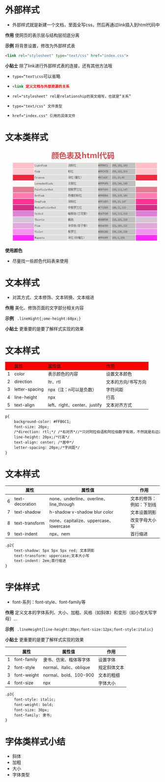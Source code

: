 #  外部样式

- 外部样式就是新建一个文档，里面全写css，然后再通过link插入到html代码中

**作用** 使网页的表示层与结构层彻底分离

**示例** 将背景设置，修改为外部样式表

```html
<link rel="stylesheet" type="text/css" href="index.css">
```

**小贴士** 除了link进行外部样式表的连接，还有其他方法哦

- ```type=“text\css```可以省略

- ```html
  <link 定义文档与外部资源的关系
  ```

- ```html
  rel="stylesheet" rel是relationship的英文缩写，也就是“关系”
  ```

- ```html
  type="text/css" 文件类型
  ```

- ```html
  href="index.css" 引用的具体文件
  ```



# 文本类样式

<img src="../img/Snipaste_2021-01-15_13-57-30.png" widch="500px" hight="500px">

**使用颜色**

- 尽量找一些颜色代码表来使用

# 文本样式

- 对其方式、文本修饰、文本转换、文本缩进

**作用**  美化、修饰页面的文字部分相关内容

**示例**  ``` .lineHight{;ome-height:60px;}```

**小贴士** 更重要的是要了解样式实现的效果

# 文本样式

<table>
    <tr bgcolor="red">
        <td></td>
        <td>属性</td>
        <td>属性值</td>
        <td>作用</td>
    </tr>
    <tr>
        <td>1</td>
        <td>color</td>
        <td>表示颜色的内容</td>
        <td>设置文本颜色</td>
    </tr>
    <tr>
        <td>2</td>
        <td>direction</td>
        <td>ltr、rtl
        <td>文本的方向/书写方向</td>
    </tr>
    <tr>
        <td>3</td>
        <td>letter-spacing</td>
        <td>npx（注：n可以是负数）</td>
        <td>字符间距</td>
    </tr>
    <tr>
        <td>4</td>
        <td>line-height</td>
        <td>npx</td>
        <td>行高</td>
    </tr>
    <tr>
        <td>5</td>
        <td>text-align</td>
        <td>left、right、center、justify</td>
        <td>文本对齐方式</td>
    </tr>
</table>



```html
p{
    background-color: #FFB6C1;
    font-size: 20px;
    /*direction: rtl;*/ /*右对齐*//*只对阿拉伯语和阿拉伯数字有效，不然就是右边对齐*/
    line-height: 20px;/*行高*/
    text-align: center; /*居中*/
    letter-spacing: 20px;/*字间距*/
}
```

# 文本样式

|      | 属性            | 属性值                                  | 作用                         |
| ---- | --------------- | --------------------------------------- | ---------------------------- |
| 6    | text-decoration | none、underline、overline、line_through | 文本的修饰：<br>例如：下划线 |
| 7    | text-shadow     | h-shadow v-shadow blur color            | 文本设置阴影                 |
| 8    | text-transform  | none、capitalize、uppercase、lowercase  | 改变字母大小写               |
| 9    | text-indent     | npx、nem                                | 首行缩进                     |

```html
.p2{
    text-shadow: 5px 5px 5px red; 文本阴影
    text-transform: uppercase;文本大小写
    text-indent: 2em;首行缩进
}
```

# 字体样式

- font-系列：font-style、font-family等

**作用** 定义文本的字体系列、大小、加粗、风格（如斜体）和变形（如小型大写字母）...

**示例**  ``` .lineHeight{line-height:30px;font-size:12px;font-style:italic}```

**小贴士** 更重要的是要了解样式实现的效果

|      | 属性        | 属性值                  | 作用         |
| ---- | ----------- | ----------------------- | ------------ |
| 1    | font-family | 隶书、仿宋、楷体等字体  | 设置字体     |
| 2    | font-style  | normal、italic、oblique | 规定斜体文本 |
| 3    | font-weight | normal、bold、100-900   | 文本的粗细   |
| 4    | font-size   | npx                     | 字体大小     |

```html
.p3{
    font-style: italic;
    font-weight: bold;
    font-size: 30px;
    font-family: 隶书;
}
```

# 字体类样式小结

- 斜体
- 加粗
- 大小
- 字体类型

